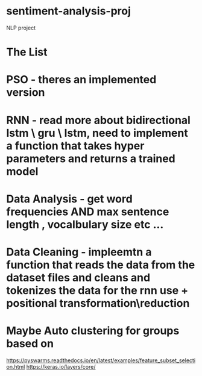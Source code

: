 # sentiment-analysis-proj
NLP project


# The List 
# PSO - theres an implemented version 
# RNN - read more about bidirectional lstm \ gru \ lstm, need to implement a function that takes hyper parameters  and returns a trained model 
# Data Analysis - get word frequencies AND max sentence length , vocalbulary size etc ... 
# Data Cleaning - impleemtn a function that reads the data from the dataset files and cleans and tokenizes the data for the rnn use + positional transformation\reduction 
# Maybe Auto clustering for groups based on

https://pyswarms.readthedocs.io/en/latest/examples/feature_subset_selection.html
https://keras.io/layers/core/
